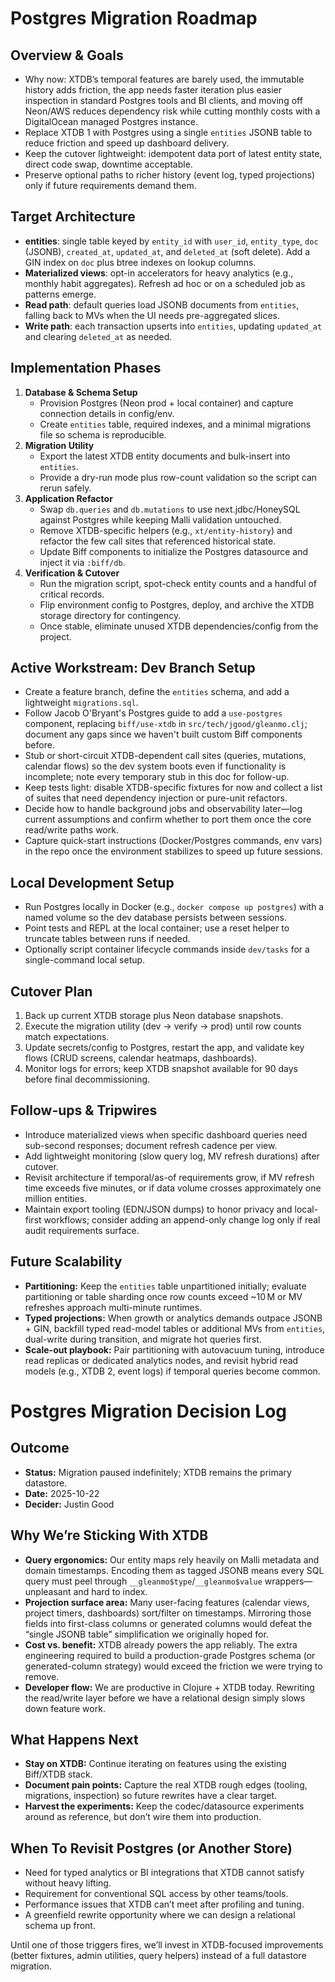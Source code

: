 # Postgres Migration Roadmap

## Overview & Goals
- Why now: XTDB’s temporal features are barely used, the immutable history adds friction, the app needs faster iteration plus easier inspection in standard Postgres tools and BI clients, and moving off Neon/AWS reduces dependency risk while cutting monthly costs with a DigitalOcean managed Postgres instance.
- Replace XTDB 1 with Postgres using a single `entities` JSONB table to reduce friction and speed up dashboard delivery.
- Keep the cutover lightweight: idempotent data port of latest entity state, direct code swap, downtime acceptable.
- Preserve optional paths to richer history (event log, typed projections) only if future requirements demand them.

## Target Architecture
- **entities**: single table keyed by `entity_id` with `user_id`, `entity_type`, `doc` (JSONB), `created_at`, `updated_at`, and `deleted_at` (soft delete). Add a GIN index on `doc` plus btree indexes on lookup columns.
- **Materialized views**: opt-in accelerators for heavy analytics (e.g., monthly habit aggregates). Refresh ad hoc or on a scheduled job as patterns emerge.
- **Read path**: default queries load JSONB documents from `entities`, falling back to MVs when the UI needs pre-aggregated slices.
- **Write path**: each transaction upserts into `entities`, updating `updated_at` and clearing `deleted_at` as needed.

## Implementation Phases
1. **Database & Schema Setup**
   - Provision Postgres (Neon prod + local container) and capture connection details in config/env.
   - Create `entities` table, required indexes, and a minimal migrations file so schema is reproducible.
2. **Migration Utility**
   - Export the latest XTDB entity documents and bulk-insert into `entities`.
   - Provide a dry-run mode plus row-count validation so the script can rerun safely.
3. **Application Refactor**
   - Swap `db.queries` and `db.mutations` to use next.jdbc/HoneySQL against Postgres while keeping Malli validation untouched.
   - Remove XTDB-specific helpers (e.g., `xt/entity-history`) and refactor the few call sites that referenced historical state.
   - Update Biff components to initialize the Postgres datasource and inject it via `:biff/db`.
4. **Verification & Cutover**
   - Run the migration script, spot-check entity counts and a handful of critical records.
   - Flip environment config to Postgres, deploy, and archive the XTDB storage directory for contingency.
   - Once stable, eliminate unused XTDB dependencies/config from the project.

## Active Workstream: Dev Branch Setup
- Create a feature branch, define the `entities` schema, and add a lightweight `migrations.sql`.
- Follow Jacob O'Bryant's Postgres guide to add a `use-postgres` component, replacing `biff/use-xtdb` in `src/tech/jgood/gleanmo.clj`; document any gaps since we haven't built custom Biff components before.
- Stub or short-circuit XTDB-dependent call sites (queries, mutations, calendar flows) so the dev system boots even if functionality is incomplete; note every temporary stub in this doc for follow-up.
- Keep tests light: disable XTDB-specific fixtures for now and collect a list of suites that need dependency injection or pure-unit refactors.
- Decide how to handle background jobs and observability later—log current assumptions and confirm whether to port them once the core read/write paths work.
- Capture quick-start instructions (Docker/Postgres commands, env vars) in the repo once the environment stabilizes to speed up future sessions.

## Local Development Setup
- Run Postgres locally in Docker (e.g., `docker compose up postgres`) with a named volume so the dev database persists between sessions.
- Point tests and REPL at the local container; use a reset helper to truncate tables between runs if needed.
- Optionally script container lifecycle commands inside `dev/tasks` for a single-command local setup.

## Cutover Plan
1. Back up current XTDB storage plus Neon database snapshots.
2. Execute the migration utility (dev → verify → prod) until row counts match expectations.
3. Update secrets/config to Postgres, restart the app, and validate key flows (CRUD screens, calendar heatmaps, dashboards).
4. Monitor logs for errors; keep XTDB snapshot available for 90 days before final decommissioning.

## Follow-ups & Tripwires
- Introduce materialized views when specific dashboard queries need sub-second responses; document refresh cadence per view.
- Add lightweight monitoring (slow query log, MV refresh durations) after cutover.
- Revisit architecture if temporal/as-of requirements grow, if MV refresh time exceeds five minutes, or if data volume crosses approximately one million entities.
- Maintain export tooling (EDN/JSON dumps) to honor privacy and local-first workflows; consider adding an append-only change log only if real audit requirements surface.

## Future Scalability
- **Partitioning:** Keep the `entities` table unpartitioned initially; evaluate partitioning or table sharding once row counts exceed ~10 M or MV refreshes approach multi-minute runtimes.
- **Typed projections:** When growth or analytics demands outpace JSONB + GIN, backfill typed read-model tables or additional MVs from `entities`, dual-write during transition, and migrate hot queries first.
- **Scale-out playbook:** Pair partitioning with autovacuum tuning, introduce read replicas or dedicated analytics nodes, and revisit hybrid read models (e.g., XTDB 2, event logs) if temporal queries become common.

# Postgres Migration Decision Log

## Outcome
- **Status:** Migration paused indefinitely; XTDB remains the primary datastore.
- **Date:** 2025-10-22
- **Decider:** Justin Good

## Why We’re Sticking With XTDB
- **Query ergonomics:** Our entity maps rely heavily on Malli metadata and domain timestamps. Encoding them as tagged JSONB means every SQL query must peel through `__gleanmo$type`/`__gleanmo$value` wrappers—unpleasant and hard to index.
- **Projection surface area:** Many user-facing features (calendar views, project timers, dashboards) sort/filter on timestamps. Mirroring those fields into first-class columns or generated columns would defeat the “single JSONB table” simplification we originally hoped for.
- **Cost vs. benefit:** XTDB already powers the app reliably. The extra engineering required to build a production-grade Postgres schema (or generated-column strategy) would exceed the friction we were trying to remove.
- **Developer flow:** We are productive in Clojure + XTDB today. Rewriting the read/write layer before we have a relational design simply slows down feature work.

## What Happens Next
- **Stay on XTDB:** Continue iterating on features using the existing Biff/XTDB stack.
- **Document pain points:** Capture the real XTDB rough edges (tooling, migrations, inspection) so future rewrites have a clear target.
- **Harvest the experiments:** Keep the codec/datasource experiments around as reference, but don’t wire them into production.

## When To Revisit Postgres (or Another Store)
- Need for typed analytics or BI integrations that XTDB cannot satisfy without heavy lifting.
- Requirement for conventional SQL access by other teams/tools.
- Performance issues that XTDB can’t meet after profiling and tuning.
- A greenfield rewrite opportunity where we can design a relational schema up front.

Until one of those triggers fires, we’ll invest in XTDB-focused improvements (better fixtures, admin utilities, query helpers) instead of a full datastore migration.
